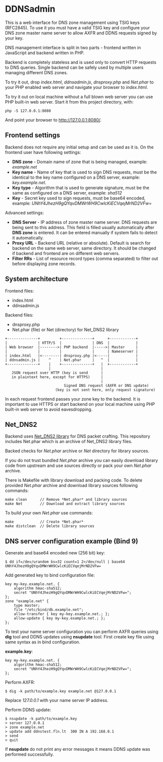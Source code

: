 DDNSadmin
=========

This is a web interface for DNS zone management using TSIG keys (RFC2845). To 
use it you must have a valid TSIG key and configure your DNS zone master 
name server to allow AXFR and DDNS requests signed by your key.

DNS management interface is split in two parts - frontend written in JavaScript 
and backend written in PHP.

Backend is completely stateless and is used only to convert HTTP requests to DNS
queries. Single backend can be safely used by multiple users managing different 
DNS zones.

To try it out, drop *index.html*, *ddnsadmin.js*, *dnsproxy.php* and *Net.phar* 
to your PHP enabled web server and navigate your browser to *index.html*.

To try it out on local machine without a full blown web server you can use PHP 
built-in web server. Start it from this project directory, with:

	php -S 127.0.0.1:8080

And point your browser to http://127.0.0.1:8080/.

Frontend settings
-----------------

Backend does not require any initial setup and can be used as it is. On the 
frontend user have following settings:

* **DNS zone** - Domain name of zone that is being managed, example: 
*example.net*
* **Key name** - Name of key that is used to sign DNS requests, must be the 
identical to the key name configured on a DNS server, example: 
*key.example.net.*
* **Key type** - Algorithm that is used to generate signature, must be the same 
as configured on a DNS server, example: *sha512*
* **Key** - Secret key used to sign requests, must be base64 encoded, example: 
*UNhY4JhezH9gQYqvDMWrWH9CwlcKiECVqejMrND2VFw=*

Advanced settings:

* **DNS Server** - IP address of zone master name server. DNS requests are 
being sent to this address. This field is filled usually automatically after 
**DNS zone** is entered. It can be entered manually if system fails to detect 
it automatically.
* **Proxy URL** - Backend URL (relative or absolute). Default is search for 
backend on the same web server, same directory. It should be changed if backend 
and frontend are on different web servers.
* **Filter RRs** - List of resource record types (comma separated) to filter 
out before displaying zone records.

System architecture
-------------------

Frontend files:

* index.html
* ddnsadmin.js

Backend files:

* dnsproxy.php
* Net.phar (file) or Net (directory) for Net\_DNS2 library

```
+--------------+         +--------------+      +------------+
|              | HTTP/S  |              | DNS  |            |
| Web browser  |-------->| PHP backend  |----->| Master     |
|              |         |              |      | Nameserver |
| index.html   |<--------| dnsproxy.php |<-----|            |
| ddnsadmin.js |    ^    | Net.phar     |   ^  |            |
+--------------+    |    +--------------+   |  +------------+
                    |                       |
   JSON request over HTTP (key is send      |
   in plaintext here, except for HTTPS)     |
                                            |
                           Signed DNS request (AXFR or DNS update)
                       (key is not sent here, only request signature)
```

In each request frontend passes your zone key to the backend. It is important 
to use HTTPS or start backend on your local machine using PHP built-in web 
server to avoid eavesdropping.

Net\_DNS2
---------

Backend uses [Net\_DNS2 library](http://pear.php.net/package/Net\_DNS2) for DNS 
packet crafting. This repository includes Net.phar which is an archive of 
Net\_DNS2 library files.

Backed checks for *Net.phar* archive or *Net* directory for library sources.

If you do not trust bundled *Net.phar* archive you can easily download library 
code from upstream and use sources directly or pack your own *Net.phar* archive.

There is Makefile with library download and packing code. To delete provided 
*Net.phar* archive and download library sources following commands:

	make clean      // Remove *Net.phar* and library sources
	make Net        // Download and extract library sources

To build your own *Net.phar* use commands:

	make            // Create *Net.phar*
	make distclean  // Delete library sources

DNS server configuration example (Bind 9)
-----------------------------------------

Generate and base64 encoded new (256 bit) key:

	$ dd if=/dev/urandom bs=32 count=1 2>/dev/null | base64
	UNhY4JhezH9gQYqvDMWrWH9CwlcKiECVqejMrND2VFw=

Add generated key to bind configuration file:

	key my-key.example.net. {
		algorithm hmac-sha512;
		secret "UNhY4JhezH9gQYqvDMWrWH9CwlcKiECVqejMrND2VFw=";
	};
	zone "example.net" {
		type master;
		file "/etc/bind/db.example.net";
		allow-transfer { key my-key.example.net.; };
		allow-update { key my-key.example.net.; };
	};

To test your name server configuration you can perform AXFR queries using 
**dig** tool and DDNS updates using **nsupdate** tool. First create key file 
using same syntax as in bind configuration.

**example.key**:

	key my-key.example.net. {
		algorithm hmac-sha512;
		secret "UNhY4JhezH9gQYqvDMWrWH9CwlcKiECVqejMrND2VFw=";
	};

Perform AXFR:

	$ dig -k path/to/example.key example.net @127.0.0.1

Replace *127.0.0.1* with your name server IP address.

Perform DDNS update:

	$ nsupdate -k path/to/example.key
	> server 127.0.0.1
	> zone example.net
	> update add ddnstest.fln.lt  300 IN A 192.168.0.1
	> send
	> quit

If **nsupdate** do not print any error messages it means DDNS update was 
performed successfully.

